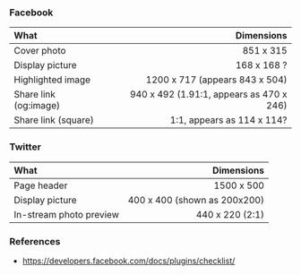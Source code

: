 ### Facebook

<table><thead><tr class="header"><th style="text-align: left;">What</th><th style="text-align: right;">Dimensions</th></tr></thead><tbody><tr class="odd"><td style="text-align: left;">Cover photo</td><td style="text-align: right;">851 x 315</td></tr><tr class="even"><td style="text-align: left;">Display picture</td><td style="text-align: right;">168 x 168 ?</td></tr><tr class="odd"><td style="text-align: left;">Highlighted image</td><td style="text-align: right;">1200 x 717 (appears 843 x 504)</td></tr><tr class="even"><td style="text-align: left;">Share link (og:image)</td><td style="text-align: right;">940 x 492 (1.91:1, appears as 470 x 246)</td></tr><tr class="odd"><td style="text-align: left;">Share link (square)</td><td style="text-align: right;">1:1, appears as 114 x 114?</td></tr></tbody></table>

### Twitter

<table><thead><tr class="header"><th style="text-align: left;">What</th><th style="text-align: right;">Dimensions</th></tr></thead><tbody><tr class="odd"><td style="text-align: left;">Page header</td><td style="text-align: right;">1500 x 500</td></tr><tr class="even"><td style="text-align: left;">Display picture</td><td style="text-align: right;">400 x 400 (shown as 200x200)</td></tr><tr class="odd"><td style="text-align: left;">In-stream photo preview</td><td style="text-align: right;">440 x 220 (2:1)</td></tr></tbody></table>

### References

-   https://developers.facebook.com/docs/plugins/checklist/
